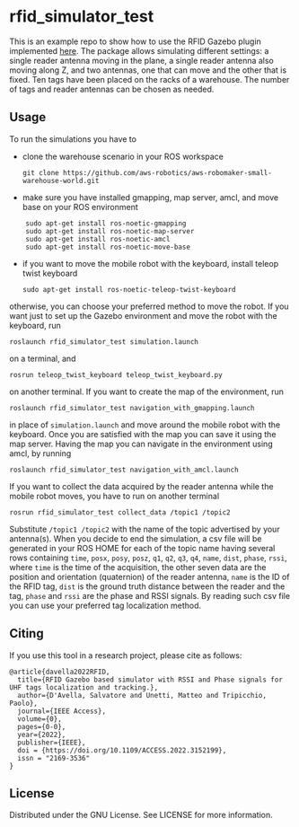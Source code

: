 # rfid_simulator_test

This is an example repo to show how to use the RFID Gazebo plugin implemented [here](https://github.com/SalvatoreDAvella/rfid_simulator). The package allows simulating different settings: a single reader antenna moving in the plane, a single reader antenna also moving along Z, and two antennas, one that can move and the other that is fixed. Ten tags have been placed on the racks of a warehouse. The number of tags and reader antennas can be chosen as needed. 

## Usage
To run the simulations you have to
- clone the warehouse scenario in your ROS workspace

    ``git clone https://github.com/aws-robotics/aws-robomaker-small-warehouse-world.git``
    
- make sure you have installed gmapping, map server, amcl, and move base on your ROS environment

```
    sudo apt-get install ros-noetic-gmapping
    sudo apt-get install ros-noetic-map-server
    sudo apt-get install ros-noetic-amcl
    sudo apt-get install ros-noetic-move-base
```

- if you want to move the mobile robot with the keyboard, install teleop twist keyboard

    ``sudo apt-get install ros-noetic-teleop-twist-keyboard``
    
otherwise, you can choose your preferred method to move the robot.
If you want just to set up the Gazebo environment and move the robot with the keyboard, run

    roslaunch rfid_simulator_test simulation.launch
    
on a terminal, and 

    rosrun teleop_twist_keyboard teleop_twist_keyboard.py
    
on another terminal.
If you want to create the map of the environment, run 

    roslaunch rfid_simulator_test navigation_with_gmapping.launch
    
in place of ``simulation.launch`` and move around the mobile robot with the keyboard.
Once you are satisfied with the map you can save it using the map server.
Having the map you can navigate in the environment using amcl, by running

    roslaunch rfid_simulator_test navigation_with_amcl.launch
    
If you want to collect the data acquired by the reader antenna while the mobile robot moves, you have to run on another terminal

    rosrun rfid_simulator_test collect_data /topic1 /topic2 
    
Substitute ``/topic1 /topic2`` with the name of the topic advertised by your antenna(s).
When you decide to end the simulation, a csv file will be generated in your ROS HOME for each of the topic name having several rows containing ``time``, ``posx``, ``posy``, ``posz``, ``q1``, ``q2``, ``q3``, ``q4``, ``name``, ``dist``, ``phase``, ``rssi``, where ``time`` is the time of the acquisition, the other seven data are the position and orientation (quaternion) of the reader antenna, ``name`` is the ID of the RFID tag, ``dist`` is the ground truth distance between the reader and the tag, ``phase`` and ``rssi`` are the phase and RSSI signals.
By reading such csv file you can use your preferred tag localization method.

## Citing

If you use this tool in a research project, please cite as follows:
```
@article{davella2022RFID,
  title={RFID Gazebo based simulator with RSSI and Phase signals for UHF tags localization and tracking.},
  author={D'Avella, Salvatore and Unetti, Matteo and Tripicchio, Paolo},
  journal={IEEE Access},
  volume={0},
  pages={0-0},
  year={2022},
  publisher={IEEE},
  doi = {https://doi.org/10.1109/ACCESS.2022.3152199},
  issn = "2169-3536"
}
```

## License
Distributed under the GNU License. See LICENSE for more information.

